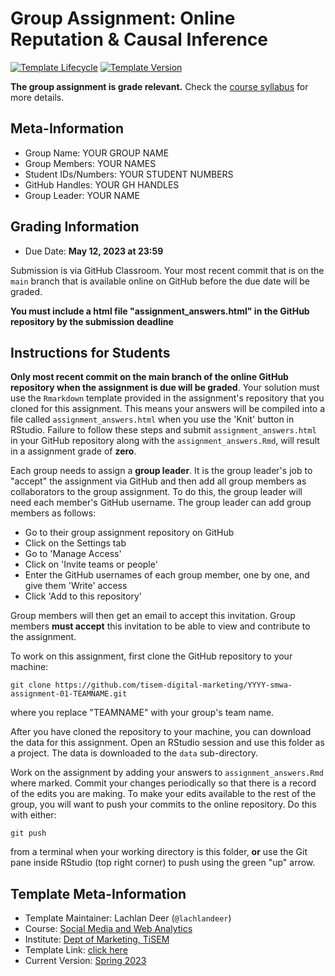 # Group Assignment: Online Reputation & Causal Inference

[![Template Lifecycle](https://img.shields.io/badge/lifecycle-maturing-blue.svg)](https://www.tidyverse.org/lifecycle/#maturing)
[![Template Version](https://img.shields.io/badge/version-2023-green.svg)]()

**The group assignment is grade relevant.**
Check the [course syllabus](https://tisem-digital-marketing.github.io/2023-smwa/assets/syllabus.pdf) for more details.

## Meta-Information 

* Group Name: YOUR GROUP NAME
* Group Members: YOUR NAMES
* Student IDs/Numbers: YOUR STUDENT NUMBERS
* GitHub Handles: YOUR GH HANDLES
* Group Leader: YOUR NAME

## Grading Information

* Due Date: **May 12, 2023 at 23:59**

Submission is via GitHub Classroom.
Your most recent commit that is on the `main` branch that is available online on GitHub before the due date will be graded.

**You must include a html file "assignment_answers.html" in the GitHub repository by the submission deadline**

## Instructions for Students

**Only most recent commit on the main branch of the online GitHub repository when the assignment is due will be graded**.
Your solution must use the `Rmarkdown` template provided in the assignment's repository that you cloned for this assignment. 
This means your answers will be compiled into a file called `assignment_answers.html` when you use the 'Knit' button in RStudio.
Failure to follow these steps and submit `assignment_answers.html` in your GitHub repository along with the `assignment_answers.Rmd`, will result in a assignment grade of **zero**.

Each group needs to assign a **group leader**.
It is the group leader's job to "accept" the assignment via GitHub and then add all group members as collaborators to the group assignment. 
To do this, the group leader will need each member's GitHub username.
The group leader can add group members as follows:

- Go to their group assignment repository on GitHub
- Click on the Settings tab
- Go to 'Manage Access'
- Click on 'Invite teams or people'
- Enter the GitHub usernames of each group member, one by one, and give them 'Write' access
- Click 'Add <username> to this repository'

Group members will then get an email to accept this invitation.
Group members **must accept** this invitation to be able to view and contribute to the assignment.

To work on this assignment, first clone the GitHub repository to your machine:

```{bash}
git clone https://github.com/tisem-digital-marketing/YYYY-smwa-assignment-01-TEAMNAME.git
```

where you replace "TEAMNAME" with your group's team name.

After you have cloned the repository to your machine, you can download the data for this assignment.
Open an RStudio session and use this folder as a project.
The data is downloaded to the `data` sub-directory.

Work on the assignment by adding your answers to `assignment_answers.Rmd` where marked.
Commit your changes periodically so that there is a record of the edits you are making.
To make your edits available to the rest of the group, you will want to push your commits to the online repository.
Do this with either: 

```{bash}
git push
```

from a terminal when your working directory is this folder, **or** use the Git pane inside RStudio (top right corner) to push using the green "up" arrow.


## Template Meta-Information

*   Template Maintainer: Lachlan Deer (`@lachlandeer`)
*   Course: [Social Media and Web Analytics](https://github.com/tisem-digital-marketing)
*   Institute: [Dept of Marketing, TiSEM](https://www.tilburguniversity.edu/about/schools/economics-and-management/organization/departments/marketing)
*   Template Link: [click here](https://github.com/tisem-digital-marketing/smwa-assignment-online-reputation-student)
*   Current Version: [Spring 2023](https://tisem-digital-marketing.github.io/2023-smwa/)

